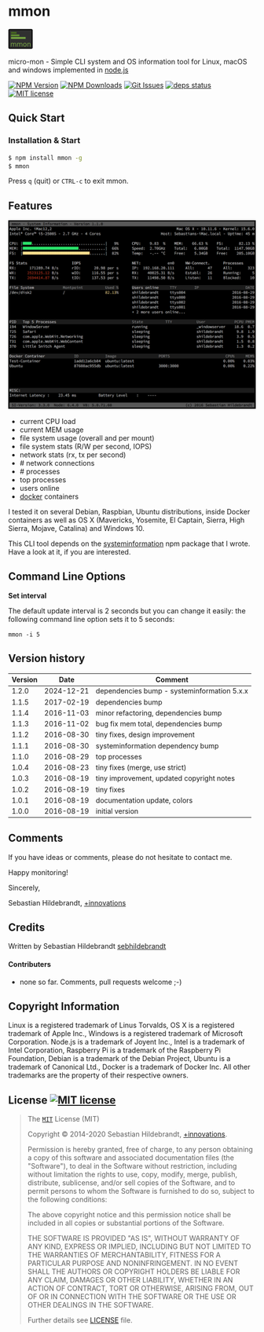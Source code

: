 # mmon

<img src="assets//micro-monitor-logo.png" alt="mmon logo">

micro-mon - Simple CLI system and OS information tool for Linux, macOS and
windows implemented in [node.js][nodejs-url]

[![NPM Version][npm-image]][npm-url]
[![NPM Downloads][downloads-image]][downloads-url]
[![Git Issues][issues-img]][issues-url]
[![deps status][daviddm-img]][daviddm-url]
[![MIT license][license-img]][license-url]

## Quick Start

### Installation & Start

```bash
$ npm install mmon -g
$ mmon
```

Press `q` (quit) or `CTRL-c` to exit mmon.

## Features

<img src="assets/micro-monitor-1-1-0.png" alt="mmon screenshot">

- current CPU load
- current MEM usage
- file system usage (overall and per mount)
- file system stats (R/W per second, IOPS)
- network stats (rx, tx per second)
- \# network connections
- \# processes
- top processes
- users online
- [docker][docker-url] containers

I tested it on several Debian, Raspbian, Ubuntu distributions, inside Docker
containers as well as OS X (Mavericks, Yosemite, El Captain, Sierra, High
Sierra, Mojave, Catalina) and Windows 10.

This CLI tool depends on the [systeminformation][systeminformation-url] npm
package that I wrote. Have a look at it, if you are interested.

## Command Line Options

**Set interval**

The default update interval is 2 seconds but you can change it easily: the
following command line option sets it to 5 seconds:

```
mmon -i 5
```

## Version history

| Version | Date       | Comment                                     |
| ------- | ---------- | ------------------------------------------- |
| 1.2.0   | 2024-12-21 | dependencies bump - systeminformation 5.x.x |
| 1.1.5   | 2017-02-19 | dependencies bump                           |
| 1.1.4   | 2016-11-03 | minor refactoring, dependencies bump        |
| 1.1.3   | 2016-11-02 | bug fix mem total, dependencies bump        |
| 1.1.2   | 2016-08-30 | tiny fixes, design improvement              |
| 1.1.1   | 2016-08-30 | systeminformation dependency bump           |
| 1.1.0   | 2016-08-29 | top processes                               |
| 1.0.4   | 2016-08-23 | tiny fixes (merge, use strict)              |
| 1.0.3   | 2016-08-19 | tiny improvement, updated copyright notes   |
| 1.0.2   | 2016-08-19 | tiny fixes                                  |
| 1.0.1   | 2016-08-19 | documentation update, colors                |
| 1.0.0   | 2016-08-19 | initial version                             |

## Comments

If you have ideas or comments, please do not hesitate to contact me.

Happy monitoring!

Sincerely,

Sebastian Hildebrandt, [+innovations](http://www.plus-innovations.com)

## Credits

Written by Sebastian Hildebrandt
[sebhildebrandt](https://github.com/sebhildebrandt)

#### Contributers

- none so far. Comments, pull requests welcome ;-)

## Copyright Information

Linux is a registered trademark of Linus Torvalds, OS X is a registered
trademark of Apple Inc., Windows is a registered trademark of Microsoft
Corporation. Node.js is a trademark of Joyent Inc., Intel is a trademark of
Intel Corporation, Raspberry Pi is a trademark of the Raspberry Pi Foundation,
Debian is a trademark of the Debian Project, Ubuntu is a trademark of Canonical
Ltd., Docker is a trademark of Docker Inc. All other trademarks are the property
of their respective owners.

## License [![MIT license][license-img]][license-url]

> The [`MIT`][license-url] License (MIT)
>
> Copyright &copy; 2014-2020 Sebastian Hildebrandt,
> [+innovations](http://www.plus-innovations.com).
>
> Permission is hereby granted, free of charge, to any person obtaining a copy
> of this software and associated documentation files (the "Software"), to deal
> in the Software without restriction, including without limitation the rights
> to use, copy, modify, merge, publish, distribute, sublicense, and/or sell
> copies of the Software, and to permit persons to whom the Software is
> furnished to do so, subject to the following conditions:
>
> The above copyright notice and this permission notice shall be included in all
> copies or substantial portions of the Software.
>
> THE SOFTWARE IS PROVIDED "AS IS", WITHOUT WARRANTY OF ANY KIND, EXPRESS OR
> IMPLIED, INCLUDING BUT NOT LIMITED TO THE WARRANTIES OF MERCHANTABILITY,
> FITNESS FOR A PARTICULAR PURPOSE AND NONINFRINGEMENT. IN NO EVENT SHALL THE
> AUTHORS OR COPYRIGHT HOLDERS BE LIABLE FOR ANY CLAIM, DAMAGES OR OTHER
> LIABILITY, WHETHER IN AN ACTION OF CONTRACT, TORT OR OTHERWISE, ARISING FROM,
> OUT OF OR IN CONNECTION WITH THE SOFTWARE OR THE USE OR OTHER DEALINGS IN THE
> SOFTWARE.
>
> Further details see [LICENSE](LICENSE) file.

[npm-image]: https://img.shields.io/npm/v/mmon.svg?style=flat-square
[npm-url]: https://npmjs.org/package/mmon
[downloads-image]: https://img.shields.io/npm/dm/mmon.svg?style=flat-square
[downloads-url]: https://npmjs.org/package/mmon
[license-url]: https://github.com/sebhildebrandt/mmon/blob/master/LICENSE
[license-img]: https://img.shields.io/badge/license-MIT-blue.svg?style=flat-square
[npmjs-license]: https://img.shields.io/npm/l/mmon.svg?style=flat-square
[systeminformation-url]: https://github.com/sebhildebrandt/systeminformation
[nodejs-url]: https://nodejs.org/en/
[docker-url]: https://www.docker.com/
[daviddm-img]: https://img.shields.io/librariesio/github/sebhildebrandt/mmon?style=flat-square
[daviddm-url]: https://david-dm.org/sebhildebrandt/mmon
[issues-img]: https://img.shields.io/github/issues/sebhildebrandt/mmon.svg?style=flat-square
[issues-url]: https://github.com/sebhildebrandt/mmon/issues
